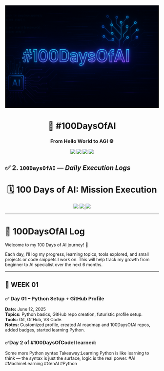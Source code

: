 <p align="center">
  <img src="https://github.com/Princerodricks/100DaysOfAI/blob/main/100daysofai_banner.png" alt="AI Banner" style="max-width: 100%;">
</p>
<h1 align="center">📆 #100DaysOfAI</h1>
<h3 align="center">From Hello World to AGI ⚙️</h3>

<p align="center">
  <img src="https://img.shields.io/badge/Python-FFD43B?style=for-the-badge&logo=python&logoColor=black"/>
  <img src="https://img.shields.io/badge/HuggingFace-FBB040?style=for-the-badge&logo=huggingface&logoColor=black"/>
  <img src="https://img.shields.io/badge/LangChain-0c111f?style=for-the-badge&logo=data:image/svg+xml;base64,...&logoColor=white"/>
  <img src="https://img.shields.io/badge/Transformers-FF6F61?style=for-the-badge&logo=github&logoColor=white"/>
</p>

## ✅ 2. `100DaysOfAI` — _Daily Execution Logs_

<h1 align="center">🗓️ 100 Days of AI: Mission Execution</h1>

<p align="center">
  <img src="https://img.shields.io/badge/Challenge-Active-neon?style=for-the-badge&logo=gitbook&logoColor=black"/>
  <a href="https://github.com/Princerodricks/100DaysOfAI/commits/main">
    <img src="https://img.shields.io/github/last-commit/Princerodricks/100DaysOfAI?style=for-the-badge&color=lightblue" />
  </a>
  <img src="https://img.shields.io/badge/LLMs-LangChain-purple?style=for-the-badge&logo=openai"/>
</p>

---
# 🧠 100DaysOfAI Log

Welcome to my 100 Days of AI journey! 🚀

Each day, I’ll log my progress, learning topics, tools explored, and small projects or code snippets I work on. This will help track my growth from beginner to AI specialist over the next 6 months.

---

## 🾏️ WEEK 01

### ✅ Day 01 – Python Setup + GitHub Profile
**Date:** June 12, 2025  
**Topics:** Python basics, GitHub repo creation, futuristic profile setup.  
**Tools:** Git, GitHub, VS Code.  
**Notes:** Customized profile, created AI roadmap and 100DaysOfAI repos, added badges, started learning Python. 

### ✅Day 2 of #100DaysOfCodel learned:
Some more Python syntax
Takeaway:Learning Python is like learning to think — the syntax is just the surface, logic is the real power. 
#AI #MachineLearning #GenAl #Python




